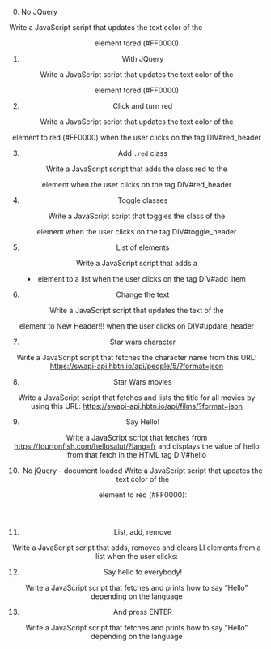 0. No JQuery

Write a JavaScript script that updates the text color of the <header> element tored (#FF0000)

1. With JQuery

Write a JavaScript script that updates the text color of the <header> element tored (#FF0000)

2. Click and turn red

Write a JavaScript script that updates the text color of the <header> element to red (#FF0000) when the user clicks on the tag DIV#red_header

3. Add `.red` class

Write a JavaScript script that adds the class red to the <header> element when the user clicks on the tag DIV#red_header

4. Toggle classes

Write a JavaScript script that toggles the class of the <header> element when the user clicks on the tag DIV#toggle_header

5. List of elements

Write a JavaScript script that adds a <li> element to a list when the user clicks on the tag DIV#add_item

6. Change the text

Write a JavaScript script that updates the text of the <header> element to New Header!!! when the user clicks on DIV#update_header

7. Star wars character

Write a JavaScript script that fetches the character name from this URL: https://swapi-api.hbtn.io/api/people/5/?format=json

8. Star Wars movies

Write a JavaScript script that fetches and lists the title for all movies by using this URL: https://swapi-api.hbtn.io/api/films/?format=json

9. Say Hello!

Write a JavaScript script that fetches from https://fourtonfish.com/hellosalut/?lang=fr and displays the value of hello from that fetch in the HTML tag DIV#hello


10. No jQuery - document loaded
Write a JavaScript script that updates the text color of the <header> element to red (#FF0000):


11. List, add, remove

Write a JavaScript script that adds, removes and clears LI elements from a list when the user clicks:

12. Say hello to everybody!

Write a JavaScript script that fetches and prints how to say “Hello” depending on the language

13. And press ENTER

Write a JavaScript script that fetches and prints how to say “Hello” depending on the language
